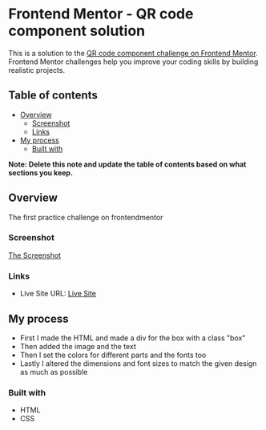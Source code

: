 # Frontend Mentor - QR code component solution

This is a solution to the [QR code component challenge on Frontend Mentor](https://www.frontendmentor.io/challenges/qr-code-component-iux_sIO_H). Frontend Mentor challenges help you improve your coding skills by building realistic projects. 

## Table of contents

- [Overview](#overview)
  - [Screenshot](#screenshot)
  - [Links](#links)
- [My process](#my-process)
  - [Built with](#built-with)

**Note: Delete this note and update the table of contents based on what sections you keep.**

## Overview
The first practice challenge on frontendmentor

### Screenshot

[The Screenshot](./QR.png)

### Links

- Live Site URL: [Live Site](https://sparshmc07.github.io/frontmentor)

## My process
- First I made the HTML and made a div for the box with a class "box"
- Then added the image and the text
- Then I set the colors for different parts and the fonts too
- Lastly I altered the dimensions and font sizes to match the given design as much as possible

### Built with

- HTML
- CSS